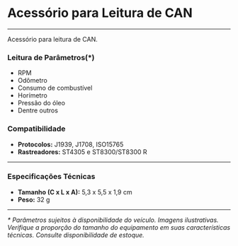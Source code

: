 # Acessório para Leitura de CAN

---

Acessório para leitura de CAN.

### Leitura de Parâmetros(*)

* RPM
* Odômetro
* Consumo de combustível
* Horímetro
* Pressão do óleo
* Dentre outros

### Compatibilidade

* **Protocolos:** J1939, J1708, ISO15765
* **Rastreadores:** ST4305 e ST8300/ST8300 R

---

### Especificações Técnicas

* **Tamanho (C x L x A):** 5,3 x 5,5 x 1,9 cm
* **Peso:** 32 g

---
*\* Parâmetros sujeitos à disponibilidade do veículo. Imagens ilustrativas. Verifique a proporção do tamanho do equipamento em suas características técnicas. Consulte disponibilidade de estoque.*
